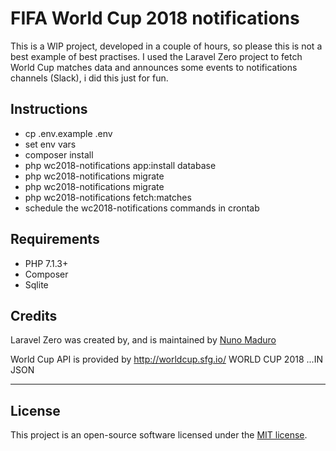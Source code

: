 # FIFA World Cup 2018 notifications
This is a WIP project, developed in a couple of hours, so please this is not a best example of best practises.
I used the Laravel Zero project to fetch World Cup matches data and announces some events to notifications channels (Slack), i did this just for fun.

## Instructions
- cp .env.example .env
- set env vars
- composer install
- php wc2018-notifications app:install database
- php wc2018-notifications migrate
- php wc2018-notifications migrate
- php wc2018-notifications fetch:matches
- schedule the wc2018-notifications commands in crontab

## Requirements

- PHP 7.1.3+
- Composer
- Sqlite

## Credits
Laravel Zero was created by, and is maintained by [Nuno Maduro](https://github.com/nunomaduro)

World Cup API is provided by http://worldcup.sfg.io/ WORLD CUP 2018 ...IN JSON


------

## License

This project is an open-source software licensed under the [MIT license](https://github.com/laravel-zero/laravel-zero/blob/stable/LICENSE.md).
